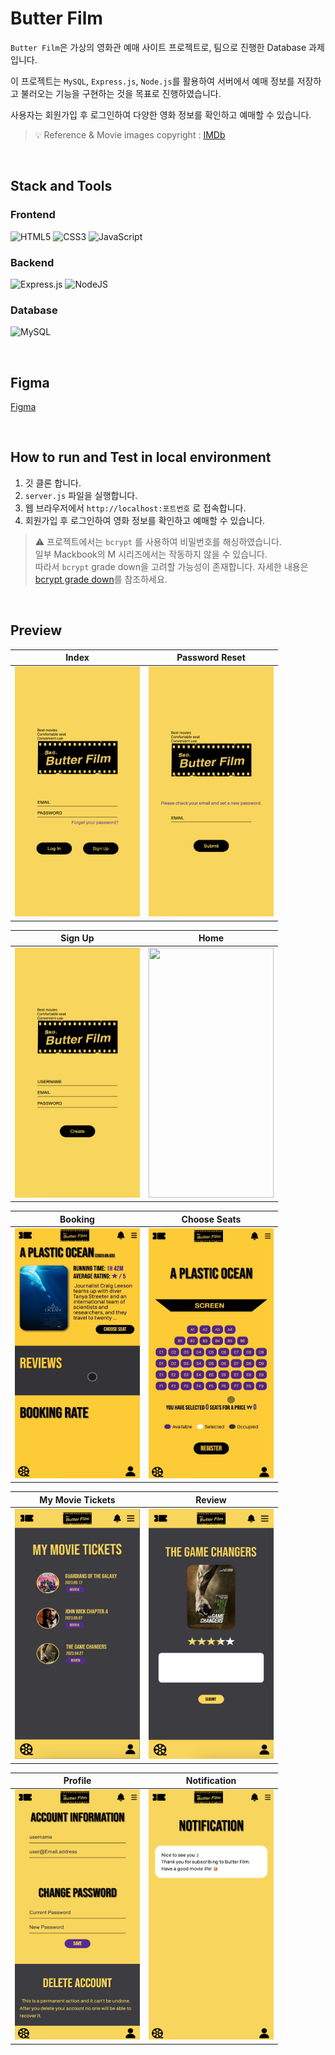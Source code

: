 # Butter Film

`Butter Film`은 가상의 영화관 예매 사이트 프로젝트로, 팀으로 진행한 Database 과제입니다.

이 프로젝트는 `MySQL`, `Express.js`, `Node.js`를 활용하여 서버에서 예매 정보를 저장하고 불러오는 기능을 구현하는 것을 목표로 진행하였습니다.

사용자는 회원가입 후 로그인하여 다양한 영화 정보를 확인하고 예매할 수 있습니다.

> 💡 Reference & Movie images copyright : [IMDb](https://www.imdb.com/?ref_=nv_home)

<br>

## Stack and Tools

### Frontend
![HTML5](https://img.shields.io/badge/html5-%23E34F26.svg?style=for-the-badge&logo=html5&logoColor=white)
![CSS3](https://img.shields.io/badge/css3-%231572B6.svg?style=for-the-badge&logo=css3&logoColor=white)
![JavaScript](https://img.shields.io/badge/javascript-%23323330.svg?style=for-the-badge&logo=javascript&logoColor=%23F7DF1E)

### Backend
![Express.js](https://img.shields.io/badge/express.js-%23404d59.svg?style=for-the-badge&logo=express&logoColor=%2361DAFB)
![NodeJS](https://img.shields.io/badge/node.js-6DA55F?style=for-the-badge&logo=node.js&logoColor=white)

### Database
![MySQL](https://img.shields.io/badge/mysql-%2300f.svg?style=for-the-badge&logo=mysql&logoColor=white)

<br>

## Figma

[Figma](https://www.figma.com/file/iBNVkqTC4pqAmgS2LaKrB2/Butter-Film?type=design&node-id=0-1&t=83dbhS0XfIGTcFm6-0)

<br>

## How to run and Test in local environment

1. 깃 클론 합니다.
2. `server.js` 파일을 실행합니다.
3. 웹 브라우저에서 `http://localhost:포트번호` 로 접속합니다.
4. 회원가입 후 로그인하여 영화 정보를 확인하고 예매할 수 있습니다.

> ⚠️ 프로젝트에서는 `bcrypt` 를 사용하여 비밀번호를 해싱하였습니다. <br>
> 일부 Mackbook의 M 시리즈에서는 작동하지 않을 수 있습니다. <br>
> 따라서 `bcrypt` grade down을 고려할 가능성이 존재합니다.
> 자세한 내용은 [bcrypt grade down](https://www.npmjs.com/package/bcrypt#versions)를 참조하세요.

<br>

## Preview

<div align="center">

|                                 Index                                 |                                Password Reset                                 |
| :-------------------------------------------------------------------: | :---------------------------------------------------------------------------: |
| <img src="assets/images/preview/index.png" width="200" height="400"/> | <img src="assets/images/preview/passwordReset.png" width="200" height="400"/> |

|                                Sign Up                                 |                                 Home                                 |
| :--------------------------------------------------------------------: | :------------------------------------------------------------------: |
| <img src="assets/images/preview/signUp.png" width="200" height="400"/> | <img src="assets/images/preview/home.gif" width="200" height="400"/> |

|                                 Booking                                 |                                Choose Seats                                 |
| :---------------------------------------------------------------------: | :-------------------------------------------------------------------------: |
| <img src="assets/images/preview/booking.gif" width="200" height="400"/> | <img src="assets/images/preview/chooseSeats.gif" width="200" height="400"/> |

|                                My Movie Tickets                                |                                 Review                                 |
| :----------------------------------------------------------------------------: | :--------------------------------------------------------------------: |
| <img src="assets/images/preview/myMovieTickets.png" width="200" height="400"/> | <img src="assets/images/preview/review.png" width="200" height="400"/> |

|                                 Profile                                 |                                 Notification                                 |
| :---------------------------------------------------------------------: | :--------------------------------------------------------------------------: |
| <img src="assets/images/preview/profile.png" width="200" height="400"/> | <img src="assets/images/preview/notification.png" width="200" height="400"/> |

</div>
